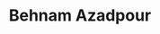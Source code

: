 ---
layout: page
title: Behnam Azadpour
description: MS student (Chemical Engineering) <br>MS, Materials Sci. & Eng., Sharif University of Technology (2021)<br>BS, Metallurgy and Materials Engineering, University of Tehran (2018)
img: assets/img/behnam.jpg
redirect: 
importance: 2
category: Graduate Students
horizontal: true
---